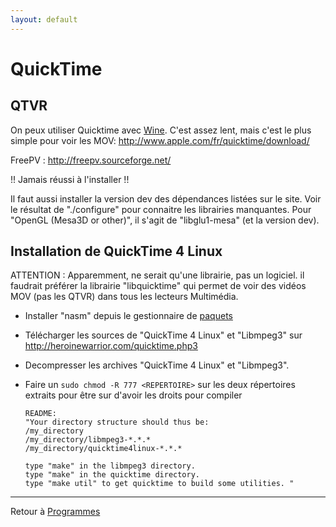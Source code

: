 ```yaml
---
layout: default
---
```


# QuickTime

## QTVR

On peux utiliser Quicktime avec [Wine](Wine). C'est assez lent, mais c'est le plus simple pour voir les MOV:
<http://www.apple.com/fr/quicktime/download/>

FreePV : <http://freepv.sourceforge.net/>

!! Jamais réussi à l'installer !!

Il faut aussi installer la version dev des dépendances listées sur le
site. Voir le résultat de "./configure" pour connaitre les librairies
manquantes. Pour "OpenGL (Mesa3D or other)", il s'agit de "libglu1-mesa"
(et la version dev).

## Installation de QuickTime 4 Linux

ATTENTION : Apparemment, ne serait qu'une librairie, pas un logiciel. il
faudrait préférer la librairie "libquicktime" qui permet de voir des
vidéos MOV (pas les QTVR) dans tous les lecteurs Multimédia.

- Installer "nasm" depuis le gestionnaire de
  [paquets](Paquet)
- Télécharger les sources de "QuickTime 4 Linux" et "Libmpeg3" sur
  <http://heroinewarrior.com/quicktime.php3>
- Decompresser les archives "QuickTime 4 Linux" et "Libmpeg3".
- Faire un `sudo chmod -R 777 <REPERTOIRE>` sur les deux répertoires
  extraits pour être sur d'avoir les droits pour compiler

      README:
      "Your directory structure should thus be:
      /my_directory
      /my_directory/libmpeg3-*.*.*
      /my_directory/quicktime4linux-*.*.*

      type "make" in the libmpeg3 directory.
      type "make" in the quicktime directory.
      type "make util" to get quicktime to build some utilities. "

------------------------------------------------------------------------

Retour à [Programmes](Programmes)
